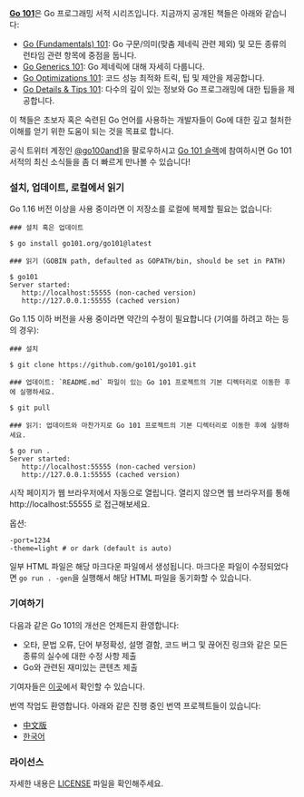 
<b>[Go 101](https://go101.org)</b>은 Go 프로그래밍 서적 시리즈입니다.
지금까지 공개된 책들은 아래와 같습니다:

* [Go (Fundamentals) 101](https://go101.org/article/101.html): Go 구문/의미(맞춤 제네릭 관련 제외) 및 모든 종류의 런타임 관련 항목에 중점을 둡니다.
* [Go Generics 101](https://go101.org/generics/101.html): Go 제네릭에 대해 자세히 다룹니다.
* [Go Optimizations 101](https://go101.org/optimizations/101.html): 코드 성능 최적화 트릭, 팁 및 제안을 제공합니다.
* [Go Details & Tips 101](https://go101.org/details-and-tips/101.html): 다수의 깊이 있는 정보와 Go 프로그래밍에 대한 팁들을 제공합니다.

이 책들은 초보자 혹은 숙련된 Go 언어를 사용하는 개발자들이 Go에 대한 깊고 철처한 이해를
얻기 위한 도움이 되는 것을 목표로 합니다.

공식 트위터 계정인 [@go100and1](https://twitter.com/go100and1)을 팔로우하시고
[Go 101 슬랙](https://go-101.slack.com)에 참여하시면 Go 101 서적의 최신 소식들을
좀 더 빠르게 만나볼 수 있습니다!

### 설치, 업데이트, 로컬에서 읽기

Go 1.16 버전 이상을 사용 중이라면 이 저장소를 로컬에 복제할 필요는 없습니다:

```shell
### 설치 혹은 업데이트

$ go install go101.org/go101@latest

### 읽기 (GOBIN path, defaulted as GOPATH/bin, should be set in PATH)

$ go101
Server started:
   http://localhost:55555 (non-cached version)
   http://127.0.0.1:55555 (cached version)
```

Go 1.15 이하 버전을 사용 중이라면 약간의 수정이 필요합니다 (기여를 하려고 하는 등의 경우):

```shell
### 설치

$ git clone https://github.com/go101/go101.git

### 업데이트: `README.md` 파일이 있는 Go 101 프로젝트의 기본 디렉터리로 이동한 후에 실행하세요.

$ git pull

### 읽기: 업데이트와 마찬가지로 Go 101 프로젝트의 기본 디렉터리로 이동한 후에 실행하세요.

$ go run .
Server started:
   http://localhost:55555 (non-cached version)
   http://127.0.0.1:55555 (cached version)
```

시작 페이지가 웹 브라우저에서 자동으로 열립니다.
열리지 않으면 웹 브라우저를 통해 http://localhost:55555 로 접근해보세요.

옵션:
```
-port=1234
-theme=light # or dark (default is auto)
```

일부 HTML 파일은 해당 마크다운 파일에서 생성됩니다.
마크다운 파일이 수정되었다면 `go run . -gen`을 실행해서 해당 HTML 파일을 동기화할 수 있습니다.

### 기여하기

다음과 같은 Go 101의 개선은 언제든지 환영합니다:
* 오타, 문법 오류, 단어 부정확성, 설명 결함, 코드 버그 및 끊어진 링크와 같은 모든 종류의 실수에 대한 수정 사항 제출
* Go와 관련된 재미있는 콘텐츠 제출

기여자들은 [이곳](https://go101.org/article/acknowledgements.html)에서 확인할 수 있습니다.

번역 작업도 환영합니다. 아래와 같은 진행 중인 번역 프로젝트들이 있습니다:

* [中文版](https://github.com/golang101/golang101)
* [한국어](https://github.com/go101korea/go101)

### 라이선스

자세한 내용은 [LICENSE](LICENSE) 파일을 확인해주세요.
